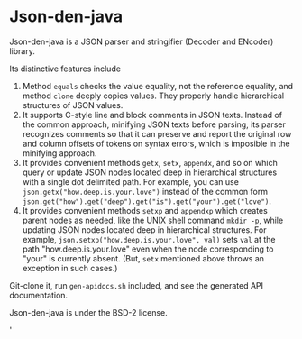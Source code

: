 Json-den-java
=============
Json-den-java is a JSON parser and stringifier (Decoder and ENcoder) library.

Its distinctive features include

1. Method `equals` checks the value equality, not the reference equality, and method `clone` deeply copies values.
    They properly handle hierarchical structures of JSON values.
2. It supports C-style line and block comments in JSON texts. Instead of the common approach,
    minifying JSON texts before parsing, its parser recognizes comments
    so that it can preserve and report the original row and column offsets of tokens on syntax errors,
    which is imposible in the minifying approach.
3. It provides convenient methods `getx`, `setx`, `appendx`, and so on which query or update JSON nodes
    located deep in hierarchical structures with a single dot delimited path.
    For example, you can use `json.getx("how.deep.is.your.love")`
    instead of the common form `json.get("how").get("deep").get("is").get("your").get("love")`.
4. It provides convenient methods `setxp` and `appendxp` which creates parent nodes as needed,
    like the UNIX shell command `mkdir -p`, while updating JSON nodes located deep in hierarchical structures.
    For example, `json.setxp("how.deep.is.your.love", val)` sets `val` at the path "how.deep.is.your.love"
    even when the node corresponding to "your" is currently absent.
    (But, `setx` mentioned above throws an exception in such cases.)

Git-clone it, run `gen-apidocs.sh` included, and see the generated API documentation.

Json-den-java is under the BSD-2 license.

'
